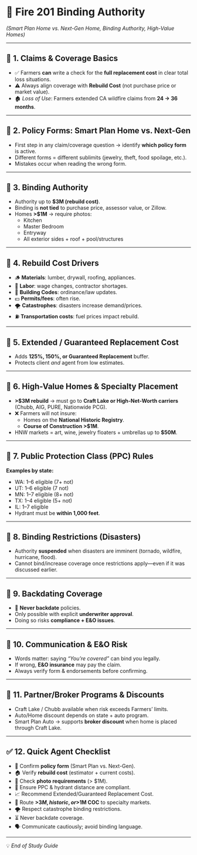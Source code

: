 # 📘 Fire 201 Binding Authority 
*(Smart Plan Home vs. Next-Gen Home, Binding Authority, High-Value Homes)*  

---

## 🔹 1. Claims & Coverage Basics
- ✅ Farmers **can** write a check for the **full replacement cost** in clear total loss situations.  
- ⚠️ Always align coverage with **Rebuild Cost** (not purchase price or market value).  
- 🏚️ *Loss of Use*: Farmers extended CA wildfire claims from **24 → 36 months**.  

---

## 🔹 2. Policy Forms: Smart Plan Home vs. Next-Gen
- First step in any claim/coverage question → identify **which policy form** is active.  
- Different forms = different sublimits (jewelry, theft, food spoilage, etc.).  
- Mistakes occur when reading the wrong form.  

---

## 🔹 3. Binding Authority
- Authority up to **$3M (rebuild cost)**.  
- Binding is **not tied** to purchase price, assessor value, or Zillow.  
- Homes **>$1M** → require photos:  
  - Kitchen  
  - Master Bedroom  
  - Entryway  
  - All exterior sides + roof + pool/structures  

---

## 🔹 4. Rebuild Cost Drivers
- 🪵 **Materials**: lumber, drywall, roofing, appliances.  
- 👷 **Labor**: wage changes, contractor shortages.  
- 📜 **Building Codes**: ordinance/law updates.  
- 💵 **Permits/fees**: often rise.  
- 🌪️ **Catastrophes**: disasters increase demand/prices.  
- ⛽ **Transportation costs**: fuel prices impact rebuild.  

---

## 🔹 5. Extended / Guaranteed Replacement Cost
- Adds **125%, 150%, or Guaranteed Replacement** buffer.  
- Protects client *and* agent from low estimates.  

---

## 🔹 6. High-Value Homes & Specialty Placement
- **>$3M rebuild** → must go to **Craft Lake or High-Net-Worth carriers** (Chubb, AIG, PURE, Nationwide PCG).  
- ❌ Farmers will not insure:  
  - Homes on the **National Historic Registry**.  
  - **Course of Construction >$1M**.  
- HNW markets = art, wine, jewelry floaters + umbrellas up to **$50M**.  

---

## 🔹 7. Public Protection Class (PPC) Rules
**Examples by state:**  
- WA: 1–6 eligible (7+ not)  
- UT: 1–6 eligible (7 not)  
- MN: 1–7 eligible (8+ not)  
- TX: 1–4 eligible (5+ not)  
- IL: 1–7 eligible  
- Hydrant must be **within 1,000 feet**.  

---

## 🔹 8. Binding Restrictions (Disasters)
- Authority **suspended** when disasters are imminent (tornado, wildfire, hurricane, flood).  
- Cannot bind/increase coverage once restrictions apply—even if it was discussed earlier.  

---

## 🔹 9. Backdating Coverage
- 🚫 **Never backdate** policies.  
- Only possible with explicit **underwriter approval**.  
- Doing so risks **compliance + E&O issues**.  

---

## 🔹 10. Communication & E&O Risk
- Words matter: saying *“You’re covered”* can bind you legally.  
- If wrong, **E&O insurance** may pay the claim.  
- Always verify form & endorsements before confirming.  

---

## 🔹 11. Partner/Broker Programs & Discounts
- Craft Lake / Chubb available when risk exceeds Farmers’ limits.  
- Auto/Home discount depends on state + auto program.  
- Smart Plan Auto → supports **broker discount** when home is placed through Craft Lake.  

---

## ✅ 12. Quick Agent Checklist
- 🔎 Confirm **policy form** (Smart Plan vs. Next-Gen).  
- 🏠 Verify **rebuild cost** (estimator + current costs).  
- 📸 Check **photo requirements** (> $1M).  
- 🚒 Ensure PPC & hydrant distance are compliant.  
- 📈 Recommend Extended/Guaranteed Replacement Cost.  
- 🏦 Route **>$3M, historic, or >$1M COC** to specialty markets.  
- 🌪️ Respect catastrophe binding restrictions.  
- ⏳ Never backdate coverage.  
- 🗣️ Communicate cautiously; avoid binding language.  

---

💡 *End of Study Guide*  
